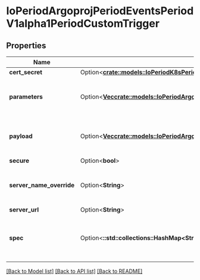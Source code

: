 # IoPeriodArgoprojPeriodEventsPeriodV1alpha1PeriodCustomTrigger

## Properties

Name | Type | Description | Notes
------------ | ------------- | ------------- | -------------
**cert_secret** | Option<[**crate::models::IoPeriodK8sPeriodApiPeriodCorePeriodV1PeriodSecretKeySelector**](io.k8s.api.core.v1.SecretKeySelector.md)> |  | [optional]
**parameters** | Option<[**Vec<crate::models::IoPeriodArgoprojPeriodEventsPeriodV1alpha1PeriodTriggerParameter>**](io.argoproj.events.v1alpha1.TriggerParameter.md)> | Parameters is the list of parameters that is applied to resolved custom trigger trigger object. | [optional]
**payload** | Option<[**Vec<crate::models::IoPeriodArgoprojPeriodEventsPeriodV1alpha1PeriodTriggerParameter>**](io.argoproj.events.v1alpha1.TriggerParameter.md)> | Payload is the list of key-value extracted from an event payload to construct the request payload. | [optional]
**secure** | Option<**bool**> |  | [optional]
**server_name_override** | Option<**String**> | ServerNameOverride for the secure connection between sensor and custom trigger gRPC server. | [optional]
**server_url** | Option<**String**> |  | [optional]
**spec** | Option<**::std::collections::HashMap<String, String>**> | Spec is the custom trigger resource specification that custom trigger gRPC server knows how to interpret. | [optional]

[[Back to Model list]](../README.md#documentation-for-models) [[Back to API list]](../README.md#documentation-for-api-endpoints) [[Back to README]](../README.md)



